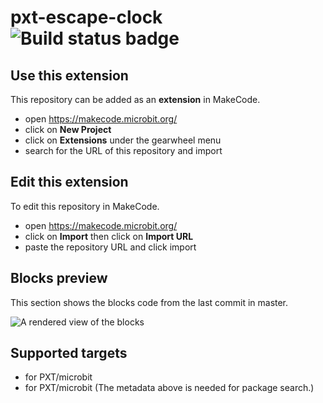 # pxt-escape-clock ![Build status badge](https://github.com/pelikhan/pxt-escape-clock/workflows/MakeCode/badge.svg)



## Use this extension

This repository can be added as an **extension** in MakeCode.

* open https://makecode.microbit.org/
* click on **New Project**
* click on **Extensions** under the gearwheel menu
* search for the URL of this repository and import

## Edit this extension

To edit this repository in MakeCode.

* open https://makecode.microbit.org/
* click on **Import** then click on **Import URL**
* paste the repository URL and click import

## Blocks preview

This section shows the blocks code from the last commit in master.

![A rendered view of the blocks](https://github.com/pelikhan/pxt-escape-clock/raw/master/.makecode/blocks.png)

## Supported targets

* for PXT/microbit
* for PXT/microbit
(The metadata above is needed for package search.)

